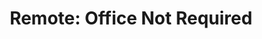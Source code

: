 ---
title: "Remote: Office Not Required"
description: 'Gak lagi commuting, gak harus punya kantor bagus (yang artinya budgetnya bisa dipindah untuk perk lain untuk karyawan), gak harus hire dari dalam Yogya, gak harus kerja dari satu tempat. <br><br>Remote ditulis oleh DHH dan Jason Friedman, yang sudah menjalankan WFA, jauh sebelum pandemk COVID dimulai, dan buku ini berguna sekali untuk perusahaan yang ingin mencoba untuk mengambil "leap of faith" dan menjalankan WFA secara penuh.'
cover: "images/reading/remote.jpeg"
publishDate: 2021-08-12
authors: "David Heinemeier Hansson and Jason Fried"
categories: ["business"]
---